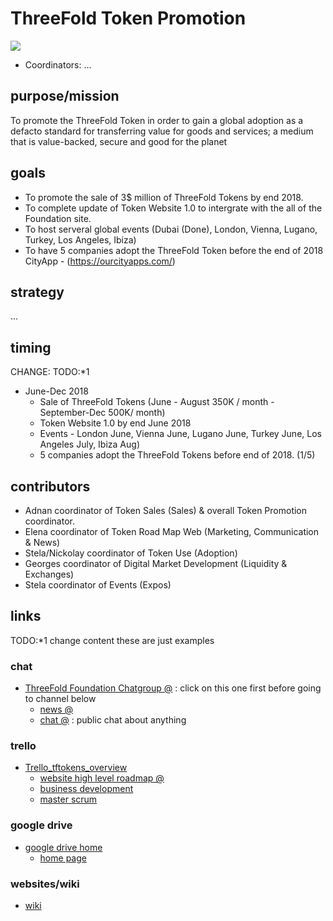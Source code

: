 # ThreeFold Token Promotion

![](https://images.unsplash.com/photo-1505649118510-a5d934d3af17?ixlib=rb-0.3.5&s=3e49b355077bf4d3727db8e954e9c812&auto=format&fit=crop&w=1100&q=80)

- Coordinators: ...

## purpose/mission

To promote the ThreeFold Token in order to gain a global adoption as a defacto standard for transferring value for goods and services; a medium that is value-backed, secure and good for the planet

## goals

- To promote the sale of 3$ million of ThreeFold Tokens by end 2018.
- To complete update of Token Website 1.0 to intergrate with the all of the Foundation site.
- To host serveral global events (Dubai (Done), London, Vienna, Lugano, Turkey, Los Angeles, Ibiza)
- To have 5 companies adopt the ThreeFold Token before the end of 2018 CityApp - (https://ourcityapps.com/)

## strategy

...

## timing

CHANGE: TODO:*1 
- June-Dec 2018
   - Sale of ThreeFold Tokens (June - August 350K / month - September-Dec 500K/ month)
   - Token Website 1.0 by end June 2018
   - Events - London June, Vienna June, Lugano June, Turkey June, Los Angeles July, Ibiza Aug)
   - 5 companies adopt the ThreeFold Tokens before end of 2018. (1/5)


## contributors

- Adnan coordinator of Token Sales (Sales) & overall Token Promotion coordinator. 
- Elena coordinator of Token Road Map Web (Marketing, Communication & News)
- Stela/Nickolay coordinator of Token Use (Adoption)
- Georges coordinator of Digital Market Development (Liquidity & Exchanges)
- Stela coordinator of Events (Expos)


## links

TODO:*1  change content these are just examples

### chat

- [ThreeFold Foundation Chatgroup @](https://chat.grid.tf/signup_user_complete/?id=wpz16r964bdnuqxc5p7kn5upmo) : click on this one first before going to channel below
   - [news @](https://chat.grid.tf/threefold/channels/town-square)
   - [chat @](https://chat.grid.tf/threefold/channels/chat) : public chat about anything
   
### trello

- [Trello_tftokens_overview](https://trello.com/threefoldtoken)
    - [website high level roadmap @](https://trello.com/b/6EvzB47K/tftokenroadmapweb)
    - [business development](https://trello.com/b/PQXC3FHZ/tftokenfunnelsales)
    - [master scrum](https://trello.com/b/IqHW5DeD/tftokenstoriespromotion)

### google drive

- [google drive home](https://drive.google.com/drive/u/1/folders/1Enej6SCg4fo7f65EVYT4LT_-Cmga-Who)
    - [home page](https://docs.google.com/document/d/1SpZmeAgzeNxDPJTLnShd-NkkOREuJf0ItRHJCuDxE7Q/edit)

### websites/wiki

- [wiki](https://threefoldfoundation.github.io/info_tokens/#/)
